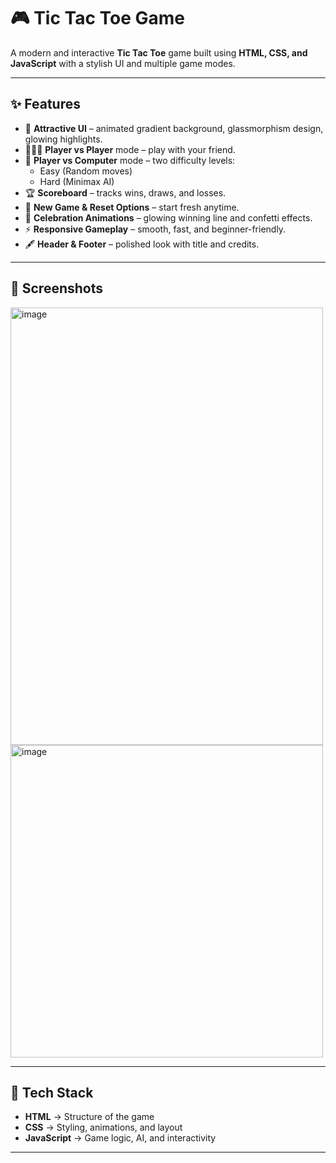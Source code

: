 # 🎮 Tic Tac Toe Game  

A modern and interactive **Tic Tac Toe** game built using **HTML, CSS, and JavaScript** with a stylish UI and multiple game modes.  

---

## ✨ Features  
- 🎨 **Attractive UI** – animated gradient background, glassmorphism design, glowing highlights.  
- 🧑‍🤝‍🧑 **Player vs Player** mode – play with your friend.  
- 🤖 **Player vs Computer** mode – two difficulty levels:  
  - Easy (Random moves)  
  - Hard (Minimax AI)  
- 🏆 **Scoreboard** – tracks wins, draws, and losses.  
- 🔄 **New Game & Reset Options** – start fresh anytime.  
- 🎉 **Celebration Animations** – glowing winning line and confetti effects.  
- ⚡ **Responsive Gameplay** – smooth, fast, and beginner-friendly.  
- 🖋️ **Header & Footer** – polished look with title and credits.  

---

## 📸 Screenshots  

<img width="500" height="700" alt="image" src="https://github.com/user-attachments/assets/f3e43678-e0f3-4f7f-9f74-cbc615dcc1a8" />

<img width="500" height="500" alt="image" src="https://github.com/user-attachments/assets/7fbb7235-44e8-4fdb-80f6-1a92bfdea272" />


---

## 📌 Tech Stack  
- **HTML** → Structure of the game  
- **CSS** → Styling, animations, and layout  
- **JavaScript** → Game logic, AI, and interactivity  

---
